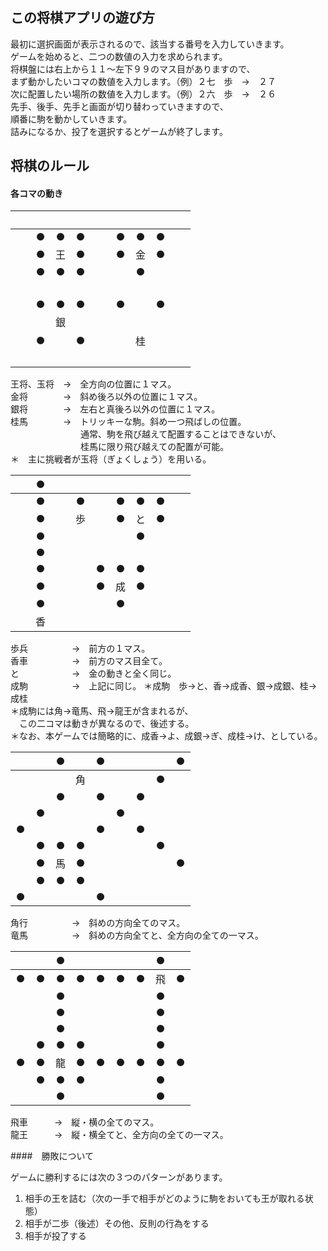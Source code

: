 ## この将棋アプリの遊び方

最初に選択画面が表示されるので、該当する番号を入力していきます。  
ゲームを始めると、二つの数値の入力を求められます。  
将棋盤には右上から１１〜左下９９のマス目がありますので、  
まず動かしたいコマの数値を入力します。（例）２七　歩　→　２７  
次に配置したい場所の数値を入力します。（例）２六　歩　→　２６  
先手、後手、先手と画面が切り替わっていきますので、  
順番に駒を動かしていきます。  
詰みになるか、投了を選択するとゲームが終了します。  

## 将棋のルール

#### 各コマの動き

|　|　|　|　|　|　|　|　|　|
|:---:|:---:|:---:|:---:|:---:|:---:|:---:|:---:|:---:|
|　|● |● |● |　|● |● |● |　|
|　|● |王|● |　|● |金|● |　|
|　|● |● |● |　|　|● |　|　|
|　|　|　|　|　|　|　|　|　|
|　|● |● |● |　|● |　|● |　|
|　|　|銀 |　|　|　|　|　|　|
|　|● |　|● |　|　|桂|　|　|
|　|　|　|　|　|　|　|　|　|

王将、玉将　→　全方向の位置に１マス。  
金将　　　　→　斜め後ろ以外の位置に１マス。  
銀将　　　　→　左右と真後ろ以外の位置に１マス。  
桂馬　　　　→　トリッキーな駒。斜め一つ飛ばしの位置。  
　　　　　　　　通常、駒を飛び越えて配置することはできないが、  
　　　　　　　　桂馬に限り飛び越えての配置が可能。  
＊　主に挑戦者が玉将（ぎょくしょう）を用いる。    

|　|● |　|　|　|　|　|　|　|
|:---:|:---:|:---:|:---:|:---:|:---:|:---:|:---:|:---:|
|　|● |　|● |　|● |● |● |　|
|　|● |　|歩|　|● |と|● |　|
|　|● |　|　|　|　|● |　|　|
|　|● |　|　|　|　|　|　|　|
|　|● |　|　|● |● |● |　|　|
|　|● |　|　|● |成|● |　|　|
|　|● |　|　|　|● |　|　|　|
|　|香|　|　|　|　|　|　|　|

歩兵　　　　　→　前方の１マス。  
香車　　　　　→　前方のマス目全て。  
と　　　　　　→　金の動きと全く同じ。  
成駒　　　　　→　上記に同じ。
＊成駒　歩→と、香→成香、銀→成銀、桂→成桂  
＊成駒には角→竜馬、飛→龍王が含まれるが、  
　この二コマは動きが異なるので、後述する。  
＊なお、本ゲームでは簡略的に、成香→よ、成銀→ぎ、成桂→け、としている。  

|　|　|● |　|● |　|　|　|● |
|:---:|:---:|:---:|:---:|:---:|:---:|:---:|:---:|:---:|
|　|　|　|角|　|　|　|● |　|
|　|　|● |　|● |　|● |　|　|
|　|● |　|　|　|● |　|　|　|
|● |　|　|　|● |　|● |　|　|
|　|● |● |● |　|　|　|● |　|
|　|● |馬|● |　|　|　|　|● |
|　|● |● |● |　|　|　|　|　|
|● |　|　|　|● |　|　|　|　|

角行　　　　　→　斜めの方向全てのマス。  
竜馬　　　　　→　斜めの方向全てと、全方向の全ての一マス。  

|　|　|● |　|　|　|　|● |　|
|:---:|:---:|:---:|:---:|:---:|:---:|:---:|:---:|:---:|
|● |● |● |● |● |● |● |飛|● |
|　|　|● |　|　|　|　|● |　|
|　|　|● |　|　|　|　|● |　|
|　|　|● |　|　|　|　|● |　|
|　|● |● |● |　|　|　|● |　|
|● |● |龍|● |● |● |● |● |● |
|　|● |● |● |　|　|　|● |　|
|　|　|● |　|　|　|　|● |　|

飛車　　　→　縦・横の全てのマス。  
龍王　　　→　縦・横全てと、全方向の全ての一マス。  

####　勝敗について

ゲームに勝利するには次の３つのパターンがあります。  
1. 相手の王を詰む（次の一手で相手がどのように駒をおいても王が取れる状態）  
1. 相手が二歩（後述）その他、反則の行為をする  
1. 相手が投了する  

